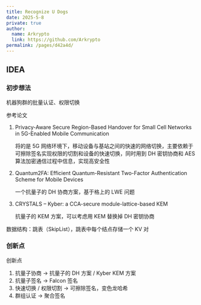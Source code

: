```yaml
---
title: Recognize U Dogs
date: 2025-5-8
private: true
author: 
  name: Arkrypto
  link: https://github.com/Arkrypto
permalink: /pages/d42a4d/
---
```


## IDEA

### 初步想法

机器狗群的批量认证、权限切换

参考论文

1. Privacy-Aware Secure Region-Based Handover for  Small Cell Networks in 5G-Enabled  Mobile Communication

   将的是 5G 网络环境下，移动设备与基站之间的快速的网络切换，主要依赖于可擦除签名实现权限的切割和设备的快速切换，同时用到 DH 密钥协商和 AES 算法加密通信过程中信息，实现高安全性

2. Quantum2FA: Efficient Quantum-Resistant Two-Factor Authentication Scheme for Mobile Devices

   一个抗量子的 DH 协商方案，基于格上的 LWE 问题

3. CRYSTALS – Kyber: a CCA-secure module-lattice-based KEM

   抗量子的 KEM 方案，可以考虑用 KEM 替换掉 DH 密钥协商

数据结构：跳表（SkipList），跳表中每个结点存储一个 KV 对

### 创新点

创新点

1. 抗量子协商 → 抗量子的 DH 方案 / Kyber KEM 方案
2. 抗量子签名 → Falcon 签名
3. 快速切换 / 权限切割 → 可擦除签名，变色龙哈希
4. 群组认证 → 聚合签名
